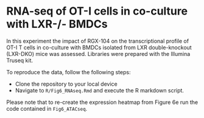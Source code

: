 # RNA-seq of OT-I cells in co-culture with LXR-/- BMDCs

In this experiment the impact of RGX-104 on the transcriptional profile of OT-I T cells in  co-culture with BMDCs isolated from LXR double-knockout (LXR-DKO) mice was assessed. Libraries were prepared with the Illumina Truseq kit. 


To reproduce the data, follow the following steps:
- Clone the repository to your local device
- Navigate to `R/Fig6_RNAseq.Rmd` and execute the R markdown script. 

Please note that to re-create the expression heatmap from Figure 6e run the code contained in `Fig6_ATACseq`. 